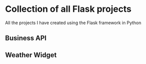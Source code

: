 # Collection of all Flask projects

All the projects I have created using the Flask framework in Python

## Business API

## Weather Widget
